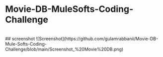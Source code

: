 # Movie-DB-MuleSofts-Coding-Challenge
<br>
## screenshot
![Screenshot](https://github.com/gulamrabbanii/Movie-DB-Mule-Softs-Coding-Challenge/blob/main/Screenshot_%20Movie%20DB.png)

